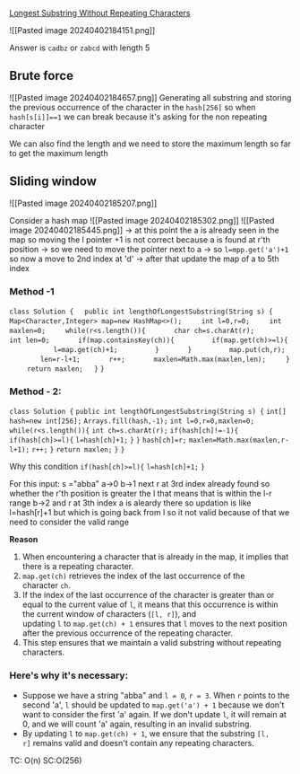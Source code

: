 [Longest Substring Without Repeating Characters](https://leetcode.com/problems/longest-substring-without-repeating-characters/)


![[Pasted image 20240402184151.png]]

Answer is `cadbz` or `zabcd` with length 5

## Brute force

![[Pasted image 20240402184657.png]]
Generating all substring and storing the previous occurrence of the character in the `hash[256]`
so when `hash[s[i]]==1` we can break because it's asking for the non repeating character 

We can also find the length and we need to store the maximum length so far to get the maximum length

## Sliding window

![[Pasted image 20240402185207.png]]

Consider a hash map
![[Pasted image 20240402185302.png]]
![[Pasted image 20240402185445.png]]
-> at this point the a is already seen in the map so moving the l pointer +1 is not correct because a is found at r'th position 
-> so we need to move the pointer next to a 
-> so `l=mpp.get('a')+1` so now a move to 2nd index at 'd'
-> after that update the map of a to 5th index


### Method -1
`class Solution {`
    `public int lengthOfLongestSubstring(String s) {`
        `Map<Character,Integer> map=new HashMap<>();`
        `int l=0,r=0;`
        `int maxlen=0;`
        `while(r<s.length()){`
            `char ch=s.charAt(r);`
            `int len=0;`
            `if(map.containsKey(ch)){`
                `if(map.get(ch)>=l){`
                    `l=map.get(ch)+1;`
                `}`
            `}`
                `map.put(ch,r);`
                `len=r-l+1;`
            `r++;`
            `maxlen=Math.max(maxlen,len);`
        `}`
        `return maxlen;`
    `}`
`}`

### Method - 2:
`class Solution {` 
`public int lengthOfLongestSubstring(String s) {` 
`int[] hash=new int[256];`
`Arrays.fill(hash,-1);`
`int l=0,r=0,maxlen=0;` 
`while(r<s.length()){` 
	`int ch=s.charAt(r);` 
	`if(hash[ch]!=-1){` 
		`if(hash[ch]>=l){` 
			`l=hash[ch]+1;`
			`}`
		`}`
	`hash[ch]=r;` 
	`maxlen=Math.max(maxlen,r-l+1);` 
	`r++;`
	 `}`
	  `return maxlen;` 
	  `}`
 `}`

Why this condition 
`if(hash[ch]>=l){` 
	`l=hash[ch]+1;`
	`}`

For this input:
s ="abba"
a->0
b->1
next r at 3rd index already found so whether the r'th position is greater the l that means that is within the l-r range
b->2
and r at 3th index a is aleardy there so updation is like l=hash[r]+1 but which is going back from l so it not valid because of that we need to consider the valid range 

**Reason**
1. When encountering a character that is already in the map, it implies that there is a repeating character.
2. `map.get(ch)` retrieves the index of the last occurrence of the character `ch`.
3. If the index of the last occurrence of the character is greater than or equal to the current value of `l`, it means that this occurrence is within the current window of characters (`[l, r]`), and updating `l` to `map.get(ch) + 1` ensures that `l` moves to the next position after the previous occurrence of the repeating character.
4. This step ensures that we maintain a valid substring without repeating characters.

### Here's why it's necessary:

- Suppose we have a string "abba" and `l = 0`, `r = 3`. When `r` points to the second 'a', `l` should be updated to `map.get('a') + 1` because we don't want to consider the first 'a' again. If we don't update `l`, it will remain at 0, and we will count 'a' again, resulting in an invalid substring.
- By updating `l` to `map.get(ch) + 1`, we ensure that the substring `[l, r]` remains valid and doesn't contain any repeating characters.

TC: O(n)
SC:O(256)
